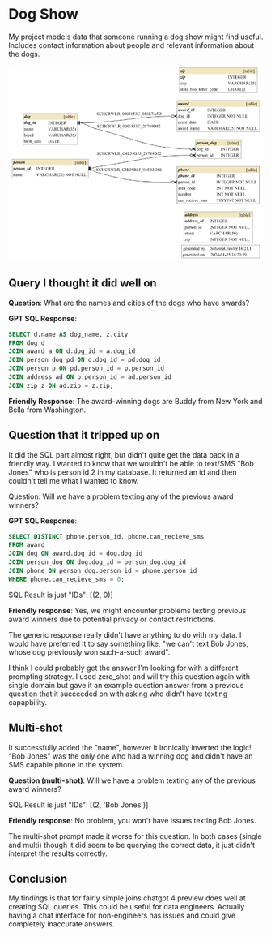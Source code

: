 # Dog Show

My project models data that someone running a dog show might find useful. Includes contact information about people and relevant information about the dogs.



<img src="schema.png">


## Query I thought it did well on

**Question**: What are the names and cities of the dogs who have awards?

**GPT SQL Response**:
```sql
SELECT d.name AS dog_name, z.city
FROM dog d
JOIN award a ON d.dog_id = a.dog_id
JOIN person_dog pd ON d.dog_id = pd.dog_id
JOIN person p ON pd.person_id = p.person_id
JOIN address ad ON p.person_id = ad.person_id
JOIN zip z ON ad.zip = z.zip;
```

**Friendly Response**: The award-winning dogs are Buddy from New York and Bella from Washington.




## Question that it tripped up on
It did the SQL part almost right, but didn't quite get the data back in a friendly way. I wanted to know that we wouldn't be able to text/SMS "Bob Jones" who is person id 2 in my database. It returned an id and then couldn't tell me what I wanted to know.



Question: Will we have a problem texting any of the previous award winners?

**GPT SQL Response**:
```sql
SELECT DISTINCT phone.person_id, phone.can_recieve_sms
FROM award
JOIN dog ON award.dog_id = dog.dog_id
JOIN person_dog ON dog.dog_id = person_dog.dog_id
JOIN phone ON person_dog.person_id = phone.person_id
WHERE phone.can_recieve_sms = 0;
```

SQL Result is just "IDs": [(2, 0)]

**Friendly response**: Yes, we might encounter problems texting previous award winners due to potential privacy or contact restrictions.

The generic response really didn't have anything to do with my data. I would have preferred it to say something like, "we can't text Bob Jones, whose dog previously won such-a-such award".

I think I could probably get the answer I'm looking for with a different prompting strategy. I used zero_shot and will try this question again with single domain but gave it an example question answer from a previous question that it succeeded on with asking who didn't have texting capapbility.

## Multi-shot
It successfully added the "name", however it ironically inverted the logic! "Bob Jones" was the only one who had a winning dog and didn't have an SMS capable phone in the system.

**Question (multi-shot)**: Will we have a problem texting any of the previous award winners?

SQL Result is just "IDs": [(2, 'Bob Jones')]

**Friendly response**: No problem, you won't have issues texting Bob Jones.

The multi-shot prompt made it worse for this question. In both cases (single and multi) though it did seem to be querying the correct data, it just didn't interpret the results correctly.


## Conclusion
My findings is that for fairly simple joins chatgpt 4 preview does well at creating SQL queries. This could be useful for data engineers. Actually having a chat interface for non-engineers has issues and could give completely inaccurate answers.
